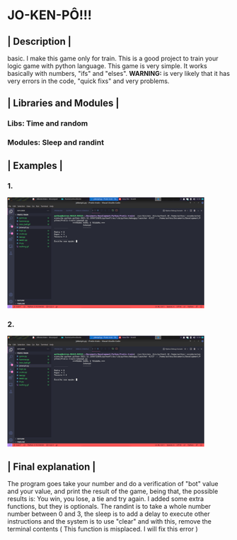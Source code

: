 # JO-KEN-PÔ!!!
<h2>| Description |</h2>
<p>
basic. I make this game only for train. This is a good project to train your logic game with python language. This game is very simple. It works basically with numbers, "ifs" and "elses". <b>WARNING:</b> is very likely that it has very errors in the code, "quick fixs" and very problems.
</p>

<h2>| Libraries and Modules |</h2>
<h3>Libs: Time and random </h3>
<h3>Modules: Sleep and randint</h3>

<h2>| Examples |</h2>
<h3>1.</h3>
<img height="250px" src="ex01.png">
<h3>2.</h3>
<img height="250px" src="ex01.png">

<h2>| Final explanation |</h2>
<p>
The program goes take your number and do a verification of "bot" value and your value, and print the result of the game, being that, the possible results is: You win, you lose, a tie and try again. I added some extra functions, but they is optionals. The randint is to take a whole number number between 0 and 3, the sleep is to add a delay to execute other instructions and the system is to use "clear" and with this, remove the terminal contents ( This function is misplaced. I will fix this error ) 
</p>
